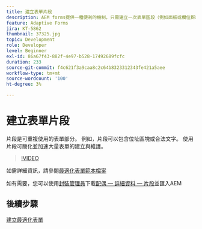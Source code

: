 ```yaml
---
title: 建立表單片段
description: AEM forms提供一種便利的機制，只需建立一次表單區段（例如面板或欄位群組），即可在調適型表單中重複使用。
feature: Adaptive Forms
jira: KT-5862
thumbnail: 37325.jpg
topic: Development
role: Developer
level: Beginner
exl-id: 86a67f43-882f-4e97-b528-17492689fcfc
duration: 233
source-git-commit: f4c621f3a9caa8c2c64b8323312343fe421a5aee
workflow-type: tm+mt
source-wordcount: '100'
ht-degree: 3%

---
```


# 建立表單片段

片段是可重複使用的表單部分。 例如，片段可以包含位址區塊或合法文字。 使用片段可簡化並加速大量表單的建立與維護。


>[!VIDEO](https://video.tv.adobe.com/v/37325?quality=12&learn=on)



如需詳細資訊，請參閱[最適化表單範本檔案](https://experienceleague.adobe.com/docs/experience-manager-65/forms/adaptive-forms-basic-authoring/adaptive-form-fragments.html)

如有需要，您可以使用[封裝管理員](http://localhost:4502/crx/packmgr/index.jsp)下載[配偶 — 詳細資料 — 片段](assets/spouse-details-fragment.zip)並匯入AEM

## 後續步驟

[建立最適化表單](./create-adaptive-form.md)
